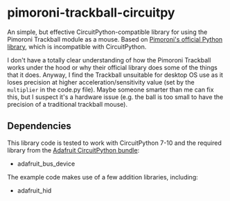 # pimoroni-trackball-circuitpy

An simple, but effective CircuitPython-compatible library for using the Pimoroni Trackball module as a mouse. Based on [Pimoroni's official Python library](https://github.com/pimoroni/trackball-python), which is incompatible with CircuitPython.

I don't have a totally clear understanding of how the Pimoroni Trackball works under the hood or why their official library does some of the things that it does. Anyway, I find the Trackball unsuitable for desktop OS use as it loses precision at higher acceleration/sensitivity value (set by the `multiplier` in the code.py file). Maybe someone smarter than me can fix this, but I suspect it's a hardware issue (e.g. the ball is too small to have the precision of a traditional trackball mouse).

## Dependencies

This library code is tested to work with CircuitPython 7-10 and the required library from the [Adafruit CircuitPython bundle](https://circuitpython.org/libraries):

- adafruit_bus_device

The example code makes use of a few addition libraries, including:

- adafruit_hid
